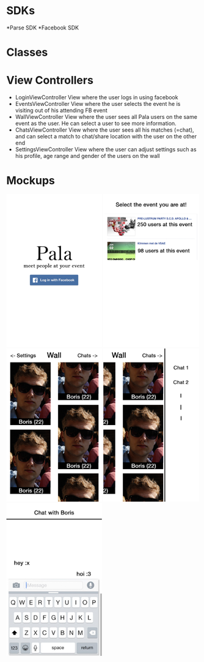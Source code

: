 # SDKs
*Parse SDK
*Facebook SDK

# Classes

# View Controllers
* LoginViewController
View where the user logs in using facebook
* EventsViewController
View where the user selects the event he is visiting out of his attending FB event
* WallViewController
View where the user sees all Pala users on the same event as the user. He can select a user to see more information.
* ChatsViewController
View where the user sees all his matches (=chat), and can select a match to chat/share location with the user on the other end
* SettingsViewController
View where the user can adjust settings such as his profile, age range and gender of the users on the wall

# Mockups
<img src="https://github.com/bjvanlinschoten/EventDateApp/blob/master/docs/LoginScreen.jpg" width="250">
<img src="https://github.com/bjvanlinschoten/EventDateApp/blob/master/docs/EventSelect.jpg" width="250">
<img src="https://github.com/bjvanlinschoten/EventDateApp/blob/master/docs/WallScreen.jpg" width="250">
<img src="https://github.com/bjvanlinschoten/EventDateApp/blob/master/docs/ChatScreen.jpg" width="250">
<img src="https://github.com/bjvanlinschoten/EventDateApp/blob/master/docs/InChatScreen.jpg" width="250">